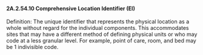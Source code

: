 #### 2A.2.54.10 Comprehensive Location Identifier (EI)

Definition: The unique identifier that represents the physical location as a whole without regard for the individual components. This accommodates sites that may have a different method of defining physical units or who may code at a less granular level. For example, point of care, room, and bed may be 1 indivisible code.
